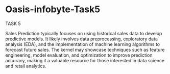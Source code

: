 # Oasis-infobyte-Task5
TASK 5

Sales Prediction typically focuses on using historical sales data to develop predictive models.
It likely involves data preprocessing, exploratory data analysis (EDA), and the implementation of 
machine learning algorithms to forecast future sales. The kernel may showcase techniques such as feature engineering, 
model evaluation, and optimization to improve prediction accuracy, making it a valuable resource for those interested in
data science and retail analytics.
